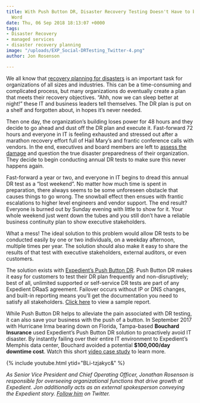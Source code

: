 ```yaml
---
title: With Push Button DR, Disaster Recovery Testing Doesn't Have to be a Four-letter
  Word
date: Thu, 06 Sep 2018 18:13:07 +0000
tags:
- Disaster Recovery
- managed services
- disaster recovery planning
image: "/uploads/EXP_Social-DRTesting_Twitter-4.png"
author: Jon Rosenson

---
```

We all know that [recovery planning for disasters](https://www.expedient.com/blog/data-disasters-are-you-ready/) is an important task for organizations of all sizes and industries. This can be a time-consuming and complicated process, but many organizations do eventually create a plan that meets their recovery objectives. “Ahh, now we can sleep better at night!” these IT and business leaders tell themselves. The DR plan is put on a shelf and forgotten about, in hopes it’s never needed.

Then one day, the organization’s building loses power for 48 hours and they decide to go ahead and dust off the DR plan and execute it. Fast-forward 72 hours and everyone in IT is feeling exhausted and stressed out after a marathon recovery effort full of Hail Mary’s and frantic conference calls with vendors. In the end, executives and board members are left to [assess the damage](https://www.expedient.com/blog/how-much-does-downtime-really-cost/) and question the true disaster preparedness of their organization. They decide to begin conducting annual DR tests to make sure this never happens again. 

Fast-forward a year or two, and everyone in IT begins to dread this annual DR test as a “lost weekend”. No matter how much time is spent in preparation, there always seems to be some unforeseen obstacle that causes things to go wrong. The snowball effect then ensues with frantic escalations to higher level engineers and vendor support. The end result? Everyone is burned out by Sunday evening with little to show for it. Your whole weekend just went down the tubes and you still don’t have a reliable business continuity plan to show executive stakeholders.

What a mess! The ideal solution to this problem would allow DR tests to be conducted easily by one or two individuals, on a weekday afternoon, multiple times per year. The solution should also make it easy to share the results of that test with executive stakeholders, external auditors, or even customers. 

The solution exists with [Expedient’s Push Button DR](https://www.expedient.com/services/managed-services/disaster-recovery/push-button-disaster-recovery/). Push Button DR makes it easy for customers to test their DR plan frequently and non-disruptively; best of all, unlimited supported or self-service DR tests are part of any Expedient DRaaS agreement. Failover occurs without IP or DNS changes, and built-in reporting means you’ll get the documentation you need to satisfy all stakeholders. [Click here](https://www.expedient.com/wp-content/uploads/2018/09/Disaster-Recovery-Testing-Sample.pdf) to view a sample report. 

While Push Button DR helps to alleviate the pain associated with DR testing, it can also save your business with the push of a button. In September 2017 with Hurricane Irma bearing down on Florida, Tampa-based **Bouchard Insurance** used Expedient’s Push Button DR solution to proactively avoid IT disaster. By instantly failing over their entire IT environment to Expedient’s Memphis data center, Bouchard avoided a potential **$100,000/day downtime cost**. Watch this short [video case study](https://youtu.be/BLi-tzjakyc) to learn more. 

{% include youtube.html ytid="BLi-tzjakyc&" %}

_As Senior Vice President and Chief Operating Officer, Jonathan Rosenson is responsible for overseeing organizational functions that drive growth at Expedient. Jon additionally acts as an external spokesperson conveying the Expedient story._ [_Follow him_](https://twitter.com/rosenson) _on Twitter._